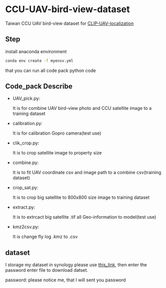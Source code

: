 # CCU-UAV-bird-view-dataset
Taiwan CCU UAV bird-view dataset for [CLIP-UAV-localization](https://github.com/codebra721/CLIP-UAV-localization)
## Step
install anaconda environment
```bash
conda env create -f myensv.yml
```
that you can run all code pack python code
## Code_pack Describe 
- UAV_pick.py:
  
  It is for combine UAV bird-view photo and CCU satellite image to a training dataset
- calibration.py:
  
  It is for calibration Gopro camera(test use)
- clik_crop.py:
  
  It is to crop satellite image to property size
- combine.py:
  
  It is to fit UAV coordinate csv and image path to a combine csv(training dataset)
- crop_sat.py:
  
  It is to crop big satellite to 800x800 size image to training dataset
- extract.py:
  
  It is to extrcact big satellite .tif all Geo-information to model(test use)
- kmz2csv.py:
  
  It is change fly log .kmz to .csv
## dataset
I storage my dataset in synology please use [this_link](https://gofile.me/7uply/w8UKyP7yI), then enter the password enter file to download datset.

password: please notice me, that I will sent you password
